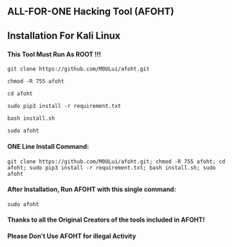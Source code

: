 ## ALL-FOR-ONE Hacking Tool (AFOHT)  <p align="center">

## Installation For Kali Linux <p align="center">

#### This Tool Must Run As ROOT !!!

    git clone https://github.com/M0ULui/afoht.git
    
    chmod -R 755 afoht 
    
    cd afoht
    
    sudo pip3 install -r requirement.txt
    
    bash install.sh
    
    sudo afoht


#### ONE Line Install Command:
    
    git clone https://github.com/M0ULui/afoht.git; chmod -R 755 afoht; cd afoht; sudo pip3 install -r requirement.txt; bash install.sh; sudo afoht
 

#### After Installation, Run AFOHT with this single command:
    
    sudo afoht

    
#### Thanks to all the Original Creators of the tools included in AFOHT!

  
#### Please Don't Use AFOHT for illegal Activity</h4>
